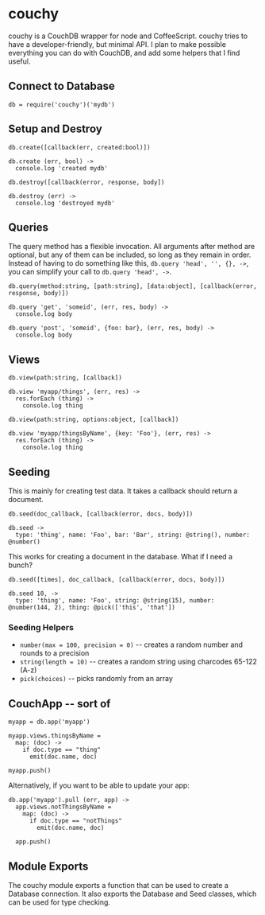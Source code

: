 # couchy

couchy is a CouchDB wrapper for node and CoffeeScript.  couchy tries to have a developer-friendly, but minimal API.  I plan to make possible everything you can do with CouchDB, and add some helpers that I find useful.

## Connect to Database
    db = require('couchy')('mydb')

## Setup and Destroy
`db.create([callback(err, created:bool)])`

```coffee-script
db.create (err, bool) ->
  console.log 'created mydb'
```

`db.destroy([callback(error, response, body])`

```coffee-script
db.destroy (err) ->
  console.log 'destroyed mydb'
```

## Queries
The query method has a flexible invocation.  All arguments after method are optional, but any of them can be included, so long as they remain in order.  Instead of having to do something like this, `db.query 'head', '', {}, ->`, you can simplify your call to `db.query 'head', ->`.

`db.query(method:string, [path:string], [data:object], [callback(error, response, body)])`

```coffee-script
db.query 'get', 'someid', (err, res, body) ->
  console.log body

db.query 'post', 'someid', {foo: bar}, (err, res, body) ->
  console.log body
```

## Views
`db.view(path:string, [callback])`

```coffee-script
db.view 'myapp/things', (err, res) ->
  res.forEach (thing) ->
    console.log thing
```

`db.view(path:string, options:object, [callback])`
    
```coffee-script
db.view 'myapp/thingsByName', {key: 'Foo'}, (err, res) ->
  res.forEach (thing) ->
    console.log thing
```

## Seeding
This is mainly for creating test data.  It takes a callback should return a document.

`db.seed(doc_callback, [callback(error, docs, body)])`

```coffee-script
db.seed ->
  type: 'thing', name: 'Foo', bar: 'Bar', string: @string(), number: @number()
```

This works for creating a document in the database.  What if I need a bunch?

`db.seed([times], doc_callback, [callback(error, docs, body)])`

```coffee-script
db.seed 10, ->
  type: 'thing', name: 'Foo', string: @string(15), number: @number(144, 2), thing: @pick(['this', 'that'])
```
### Seeding Helpers

- `number(max = 100, precision = 0)` -- creates a random number and rounds to a precision
- `string(length = 10)` -- creates a random string using charcodes 65-122 (A-z)
- `pick(choices)` -- picks randomly from an array

## CouchApp -- sort of
```coffee-script
myapp = db.app('myapp')

myapp.views.thingsByName = 
  map: (doc) ->
    if doc.type == "thing"
      emit(doc.name, doc)

myapp.push()
```

Alternatively, if you want to be able to update your app:

```coffee-script
db.app('myapp').pull (err, app) ->
  app.views.notThingsByName =
    map: (doc) ->
      if doc.type == "notThings"
        emit(doc.name, doc)

  app.push()
```

## Module Exports
The couchy module exports a function that can be used to create a Database connection.  It also exports the Database and Seed classes, which can be used for type checking.
